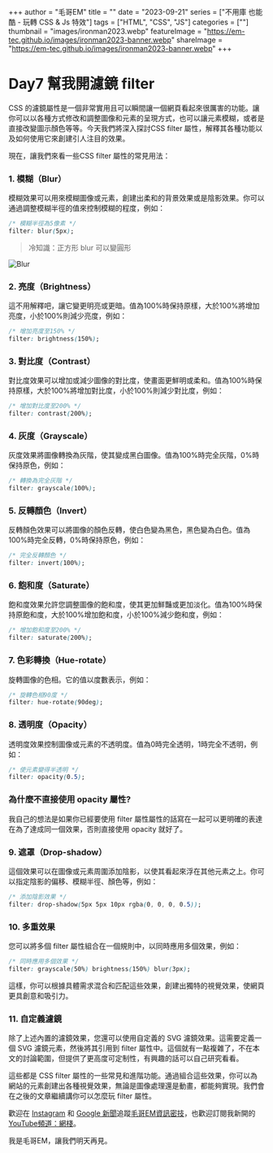 +++
author = "毛哥EM"
title = ""
date = "2023-09-21"
series = ["不用庫 也能酷 - 玩轉 CSS & Js 特效"]
tags = ["HTML", "CSS", "JS"]
categories = [""]
thumbnail = "images/ironman2023.webp"
featureImage = "https://em-tec.github.io/images/ironman2023-banner.webp"
shareImage = "https://em-tec.github.io/images/ironman2023-banner.webp"
+++

# Day7 幫我開濾鏡 filter

CSS 的濾鏡屬性是一個非常實用且可以瞬間讓一個網頁看起來很厲害的功能。讓你可以以各種方式修改和調整圖像和元素的呈現方式，也可以讓元素模糊，或者是直接改變圖示顏色等等。今天我們將深入探討CSS filter 屬性，解釋其各種功能以及如何使用它來創建引人注目的效果。

現在，讓我們來看一些CSS filter 屬性的常見用法：

### 1. 模糊（Blur）

模糊效果可以用來模糊圖像或元素，創建出柔和的背景效果或是陰影效果。你可以通過調整模糊半徑的值來控制模糊的程度，例如：

```css
/* 模糊半徑為5像素 */
filter: blur(5px);

```

> 冷知識：正方形 blur 可以變圓形

![Blur](https://em-tec.github.io/post/2023ironman-7/blur.webp)

### 2. 亮度（Brightness）

這不用解釋吧，讓它變更明亮或更暗。值為100%時保持原樣，大於100%將增加亮度，小於100%則減少亮度，例如：

```css
/* 增加亮度至150% */
filter: brightness(150%);

```

### 3. 對比度（Contrast）

對比度效果可以增加或減少圖像的對比度，使畫面更鮮明或柔和。值為100%時保持原樣，大於100%將增加對比度，小於100%則減少對比度，例如：

```css
/* 增加對比度至200% */
filter: contrast(200%);

```

### 4. 灰度（Grayscale）

灰度效果將圖像轉換為灰階，使其變成黑白圖像。值為100%時完全灰階，0%時保持原色，例如：

```css
/* 轉換為完全灰階 */
filter: grayscale(100%);

```

### 5. 反轉顏色（Invert）

反轉顏色效果可以將圖像的顏色反轉，使白色變為黑色，黑色變為白色。值為100%時完全反轉，0%時保持原色，例如：

```css
/* 完全反轉顏色 */
filter: invert(100%);

```

### 6. 飽和度（Saturate）

飽和度效果允許您調整圖像的飽和度，使其更加鮮豔或更加淡化。值為100%時保持原飽和度，大於100%增加飽和度，小於100%減少飽和度，例如：

```css
/* 增加飽和度至200% */
filter: saturate(200%);

```

### 7. 色彩轉換（Hue-rotate）

旋轉圖像的色相。它的值以度數表示，例如：

```css
/* 旋轉色相90度 */
filter: hue-rotate(90deg);

```

### 8. 透明度（Opacity）

透明度效果控制圖像或元素的不透明度。值為0時完全透明，1時完全不透明，例如：

```css
/* 使元素變得半透明 */
filter: opacity(0.5);

```

### 為什麼不直接使用 opacity 屬性?

我自己的想法是如果你已經要使用 filter 屬性屬性的話寫在一起可以更明確的表達在為了達成同一個效果，否則直接使用 opacity 就好了。

### 9. 遮罩（Drop-shadow）

這個效果可以在圖像或元素周圍添加陰影，以使其看起來浮在其他元素之上。你可以指定陰影的偏移、模糊半徑、顏色等，例如：

```css
/* 添加陰影效果 */
filter: drop-shadow(5px 5px 10px rgba(0, 0, 0, 0.5));

```

### 10. 多重效果

您可以將多個 filter 屬性組合在一個規則中，以同時應用多個效果，例如：

```css
/* 同時應用多個效果 */
filter: grayscale(50%) brightness(150%) blur(3px);

```

這樣，你可以根據具體需求混合和匹配這些效果，創建出獨特的視覺效果，使網頁更具創意和吸引力。

### 11. 自定義濾鏡

除了上述內置的濾鏡效果，您還可以使用自定義的 SVG 濾鏡效果。這需要定義一個 SVG 濾鏡元素，然後將其引用到 filter 屬性中。這個就有一點複雜了，不在本文的討論範圍，但提供了更高度可定制性，有興趣的話可以自己研究看看。

這些都是 CSS filter 屬性的一些常見和進階功能。通過組合這些效果，你可以為網站的元素創建出各種視覺效果，無論是圖像處理還是動畫，都能夠實現。我們會在之後的文章繼續講你可以怎麼玩 filter 屬性。

歡迎在 [Instagram](https://www.instagram.com/em.tec.blog) 和 [Google 新聞](https://news.google.com/publications/CAAqBwgKMKXLvgswsubVAw?ceid=TW:zh-Hant&oc=3)追蹤[毛哥EM資訊密技](https://em-tec.github.io/)，也歡迎訂閱我新開的[YouTube頻道：網棧](https://www.youtube.com/@webpallet)。

我是毛哥EM，讓我們明天再見。